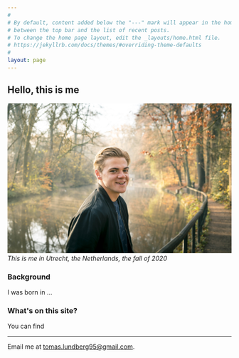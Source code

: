 ```yaml
---
#
# By default, content added below the "---" mark will appear in the home page
# between the top bar and the list of recent posts.
# To change the home page layout, edit the _layouts/home.html file.
# https://jekyllrb.com/docs/themes/#overriding-theme-defaults
#
layout: page
---
```

## Hello, this is me
![alt text](images/me_large.jpg "Me")
_This is me in Utrecht, the Netherlands, the fall of 2020_
### Background
I was born in ...

### What's on this site?
You can find



---

Email me at [tomas.lundberg95@gmail.com](mailto:tomas.lundberg95@gmail.com).

